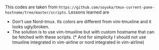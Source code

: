 This codes are taken from `https://github.com/soyuka/tmux-current-pane-hostname/tree/master/scripts`.
Lessons learned are
* Don't use Nord-tmux. Its colors are different from vim-tmuxline and it looks ugly/broken.
* The solution is to use vim-tmuxline but with custom hostname that can be fetched with these scripts.
(* And for simplicity I should not use tmuxline integrated in vim-airline or nord integrated in vim-airline)
